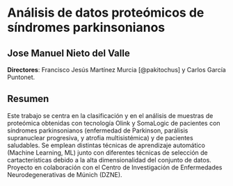 # Análisis de datos proteómicos de sı́ndromes parkinsonianos
## Jose Manuel Nieto del Valle

**Directores**: Francisco Jesús Martínez Murcia [@pakitochus] y Carlos García Puntonet. 

## Resumen
Este trabajo se centra en la clasificación y en el análisis de muestras de proteómica 
obtenidas con tecnologı́a Olink y SomaLogic de pacientes con sı́ndromes parkinsonianos 
(enfermedad de Parkinson, parálisis supranuclear progresiva, y atrofia multisistémica) 
y de pacientes saludables. Se emplean distintas técnicas de aprendizaje automático 
(Machine Learning, ML) junto con diferentes técnicas de selección de cartacterı́sticas 
debido a la alta dimensionalidad del conjunto de datos. Proyecto en colaboración con 
el Centro de Investigación de Enfermedades Neurodegenerativas de Múnich (DZNE).
